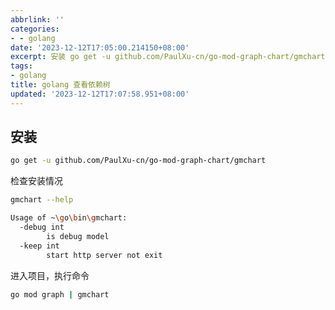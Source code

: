 ```yaml
---
abbrlink: ''
categories:
- - golang
date: '2023-12-12T17:05:00.214150+08:00'
excerpt: 安装 go get -u github.com/PaulXu-cn/go-mod-graph-chart/gmchart  检查安装情况 gmchart --help  Usage of ~\go\b...
tags:
- golang
title: golang 查看依赖树
updated: '2023-12-12T17:07:58.951+08:00'
---
```

## 安装

```bash
go get -u github.com/PaulXu-cn/go-mod-graph-chart/gmchart
```

检查安装情况

```bash
gmchart --help

Usage of ~\go\bin\gmchart:
  -debug int
        is debug model
  -keep int
        start http server not exit
```

进入项目，执行命令

```bash
go mod graph | gmchart
```
